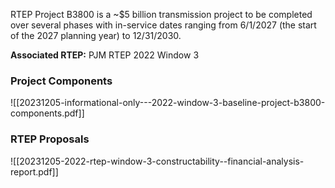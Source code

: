 RTEP Project B3800 is a ~$5 billion transmission project to be completed over several phases with in-service dates ranging from 6/1/2027 (the start of the 2027 planning year) to 12/31/2030.

**Associated RTEP:** PJM RTEP 2022 Window 3
### Project Components
![[20231205-informational-only---2022-window-3-baseline-project-b3800-components.pdf]]

### RTEP Proposals
![[20231205-2022-rtep-window-3-constructability--financial-analysis-report.pdf]]